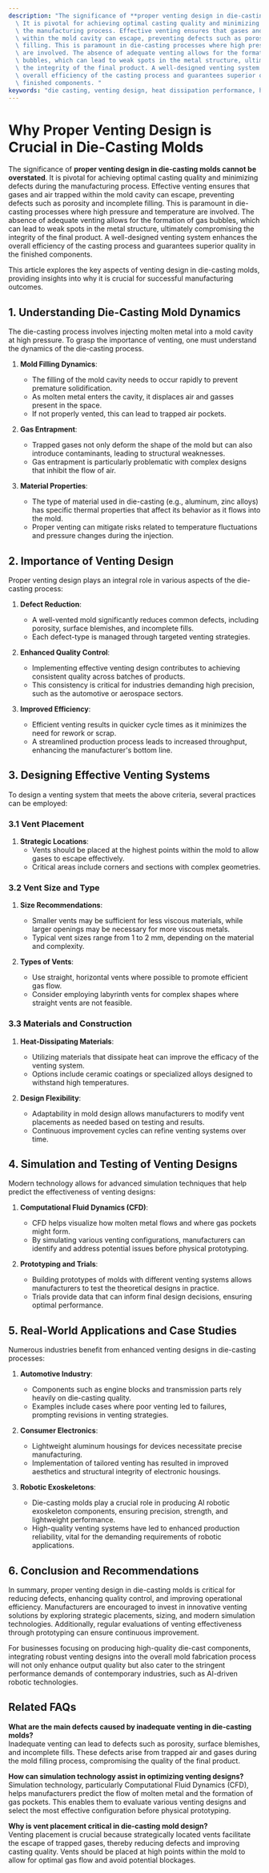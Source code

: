 ```yaml
---
description: "The significance of **proper venting design in die-casting molds cannot be overstated**.\
  \ It is pivotal for achieving optimal casting quality and minimizing defects during\
  \ the manufacturing process. Effective venting ensures that gases and air trapped\
  \ within the mold cavity can escape, preventing defects such as porosity and incomplete\
  \ filling. This is paramount in die-casting processes where high pressure and temperature\
  \ are involved. The absence of adequate venting allows for the formation of gas\
  \ bubbles, which can lead to weak spots in the metal structure, ultimately compromising\
  \ the integrity of the final product. A well-designed venting system enhances the\
  \ overall efficiency of the casting process and guarantees superior quality in the\
  \ finished components. "
keywords: "die casting, venting design, heat dissipation performance, heat dissipation system"
---
```

# Why Proper Venting Design is Crucial in Die-Casting Molds

The significance of **proper venting design in die-casting molds cannot be overstated**. It is pivotal for achieving optimal casting quality and minimizing defects during the manufacturing process. Effective venting ensures that gases and air trapped within the mold cavity can escape, preventing defects such as porosity and incomplete filling. This is paramount in die-casting processes where high pressure and temperature are involved. The absence of adequate venting allows for the formation of gas bubbles, which can lead to weak spots in the metal structure, ultimately compromising the integrity of the final product. A well-designed venting system enhances the overall efficiency of the casting process and guarantees superior quality in the finished components. 

This article explores the key aspects of venting design in die-casting molds, providing insights into why it is crucial for successful manufacturing outcomes.

## **1. Understanding Die-Casting Mold Dynamics**

The die-casting process involves injecting molten metal into a mold cavity at high pressure. To grasp the importance of venting, one must understand the dynamics of the die-casting process.

1. **Mold Filling Dynamics**:
   - The filling of the mold cavity needs to occur rapidly to prevent premature solidification.
   - As molten metal enters the cavity, it displaces air and gasses present in the space. 
   - If not properly vented, this can lead to trapped air pockets.

2. **Gas Entrapment**:
   - Trapped gases not only deform the shape of the mold but can also introduce contaminants, leading to structural weaknesses.
   - Gas entrapment is particularly problematic with complex designs that inhibit the flow of air.

3. **Material Properties**:
   - The type of material used in die-casting (e.g., aluminum, zinc alloys) has specific thermal properties that affect its behavior as it flows into the mold.
   - Proper venting can mitigate risks related to temperature fluctuations and pressure changes during the injection.

## **2. Importance of Venting Design**

Proper venting design plays an integral role in various aspects of the die-casting process:

1. **Defect Reduction**:
   - A well-vented mold significantly reduces common defects, including porosity, surface blemishes, and incomplete fills.
   - Each defect-type is managed through targeted venting strategies.

2. **Enhanced Quality Control**:
   - Implementing effective venting design contributes to achieving consistent quality across batches of products.
   - This consistency is critical for industries demanding high precision, such as the automotive or aerospace sectors.

3. **Improved Efficiency**:
   - Efficient venting results in quicker cycle times as it minimizes the need for rework or scrap.
   - A streamlined production process leads to increased throughput, enhancing the manufacturer's bottom line.

## **3. Designing Effective Venting Systems**

To design a venting system that meets the above criteria, several practices can be employed:

### **3.1 Vent Placement**
1. **Strategic Locations**:
   - Vents should be placed at the highest points within the mold to allow gases to escape effectively.
   - Critical areas include corners and sections with complex geometries.

### **3.2 Vent Size and Type**
1. **Size Recommendations**:
   - Smaller vents may be sufficient for less viscous materials, while larger openings may be necessary for more viscous metals.
   - Typical vent sizes range from 1 to 2 mm, depending on the material and complexity.

2. **Types of Vents**:
   - Use straight, horizontal vents where possible to promote efficient gas flow.
   - Consider employing labyrinth vents for complex shapes where straight vents are not feasible.

### **3.3 Materials and Construction**
1. **Heat-Dissipating Materials**:
   - Utilizing materials that dissipate heat can improve the efficacy of the venting system.
   - Options include ceramic coatings or specialized alloys designed to withstand high temperatures.

2. **Design Flexibility**:
   - Adaptability in mold design allows manufacturers to modify vent placements as needed based on testing and results.
   - Continuous improvement cycles can refine venting systems over time.

## **4. Simulation and Testing of Venting Designs**

Modern technology allows for advanced simulation techniques that help predict the effectiveness of venting designs:

1. **Computational Fluid Dynamics (CFD)**:
   - CFD helps visualize how molten metal flows and where gas pockets might form.
   - By simulating various venting configurations, manufacturers can identify and address potential issues before physical prototyping.

2. **Prototyping and Trials**:
   - Building prototypes of molds with different venting systems allows manufacturers to test the theoretical designs in practice.
   - Trials provide data that can inform final design decisions, ensuring optimal performance.

## **5. Real-World Applications and Case Studies**

Numerous industries benefit from enhanced venting designs in die-casting processes:

1. **Automotive Industry**:
   - Components such as engine blocks and transmission parts rely heavily on die-casting quality.
   - Examples include cases where poor venting led to failures, prompting revisions in venting strategies.

2. **Consumer Electronics**:
   - Lightweight aluminum housings for devices necessitate precise manufacturing.
   - Implementation of tailored venting has resulted in improved aesthetics and structural integrity of electronic housings.

3. **Robotic Exoskeletons**:
   - Die-casting molds play a crucial role in producing AI robotic exoskeleton components, ensuring precision, strength, and lightweight performance.
   - High-quality venting systems have led to enhanced production reliability, vital for the demanding requirements of robotic applications.

## **6. Conclusion and Recommendations**

In summary, proper venting design in die-casting molds is critical for reducing defects, enhancing quality control, and improving operational efficiency. Manufacturers are encouraged to invest in innovative venting solutions by exploring strategic placements, sizing, and modern simulation technologies. Additionally, regular evaluations of venting effectiveness through prototyping can ensure continuous improvement.

For businesses focusing on producing high-quality die-cast components, integrating robust venting designs into the overall mold fabrication process will not only enhance output quality but also cater to the stringent performance demands of contemporary industries, such as AI-driven robotic technologies. 

## **Related FAQs**

**What are the main defects caused by inadequate venting in die-casting molds?**  
Inadequate venting can lead to defects such as porosity, surface blemishes, and incomplete fills. These defects arise from trapped air and gases during the mold filling process, compromising the quality of the final product.

**How can simulation technology assist in optimizing venting designs?**  
Simulation technology, particularly Computational Fluid Dynamics (CFD), helps manufacturers predict the flow of molten metal and the formation of gas pockets. This enables them to evaluate various venting designs and select the most effective configuration before physical prototyping.

**Why is vent placement critical in die-casting mold design?**  
Venting placement is crucial because strategically located vents facilitate the escape of trapped gases, thereby reducing defects and improving casting quality. Vents should be placed at high points within the mold to allow for optimal gas flow and avoid potential blockages.
